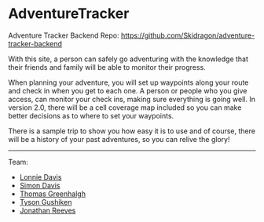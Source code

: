 # **AdventureTracker**

Adventure Tracker Backend Repo: https://github.com/Skidragon/adventure-tracker-backend

With this site, a person can safely go adventuring with the knowledge that their friends and family will be able to monitor their progress.

When planning your adventure, you will set up waypoints along your route and check in when you get to each one. A person or people who you give access, can monitor your check ins, making sure everything is going well. In version 2.0, there will be a cell coverage map included so you can make better decisions as to where to set your waypoints.

There is a sample trip to show you how easy it is to use and of course, there will be a history of your past adventures, so you can relive the glory!

---

Team:

- [Lonnie Davis](https://www.github.com/ldavis0866 "Lonnie's github")
- [Simon Davis](https://www.github.com/skidragon "Simon's github")
- [Thomas Greenhalgh](https://www.github.com/tgreenhalgh "Thomas' github")
- [Tyson Gushiken](https://www.github.com/tysonism "Tyson's github")
- [Jonathan Reeves](https://www.github.com/RedHoodJT1988 "Jonathan's github")
